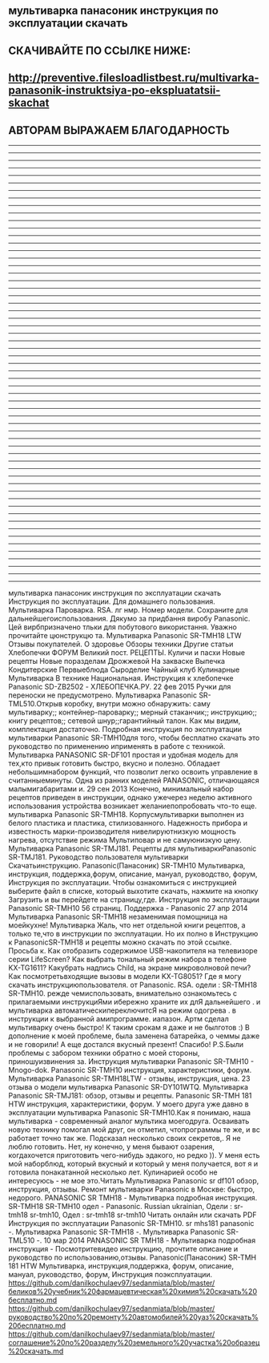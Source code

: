мультиварка панасоник инструкция по эксплуатации скачать
--------------------------------------------------
СКАЧИВАЙТЕ ПО ССЫЛКЕ НИЖЕ:
--------------------------------------------------
http://preventive.filesloadlistbest.ru/multivarka-panasonik-instruktsiya-po-ekspluatatsii-skachat
--------------------------------------------------
АВТОРАМ ВЫРАЖАЕМ БЛАГОДАРНОСТЬ
--------------------------------------------------
--------------------------------------------------
--------------------------------------------------
--------------------------------------------------
--------------------------------------------------
--------------------------------------------------
--------------------------------------------------
--------------------------------------------------
--------------------------------------------------
--------------------------------------------------
--------------------------------------------------
--------------------------------------------------
--------------------------------------------------
--------------------------------------------------
--------------------------------------------------
--------------------------------------------------
--------------------------------------------------
--------------------------------------------------
--------------------------------------------------
--------------------------------------------------
--------------------------------------------------
--------------------------------------------------
--------------------------------------------------
--------------------------------------------------
--------------------------------------------------
--------------------------------------------------
--------------------------------------------------
--------------------------------------------------
--------------------------------------------------
--------------------------------------------------
--------------------------------------------------
--------------------------------------------------
--------------------------------------------------
--------------------------------------------------
--------------------------------------------------
--------------------------------------------------
--------------------------------------------------
--------------------------------------------------
--------------------------------------------------
--------------------------------------------------
--------------------------------------------------
--------------------------------------------------
--------------------------------------------------
--------------------------------------------------
--------------------------------------------------
--------------------------------------------------
--------------------------------------------------
--------------------------------------------------
--------------------------------------------------
--------------------------------------------------
--------------------------------------------------
--------------------------------------------------
--------------------------------------------------
--------------------------------------------------
--------------------------------------------------
--------------------------------------------------
--------------------------------------------------
--------------------------------------------------
--------------------------------------------------
--------------------------------------------------
мультиварка панасоник инструкция по эксплуатации скачать Инструкция по эксплуатации. Для домашнего пользования. Мультиварка Пароварка. RSA. лг нмр. Номер модели. Сохраните для дальнейшегоиспользования. Дякумо за придбання виробу Panasonic.  Цей вирбпризначено тльки для побутового використання.  Уважно прочитайте цюнструкцю та. Мультиварка Panasonic SR-TMH18 LTW  Отзывы покупателей. О здоровье  Обзоры техники  Другие статьи  Хлебопечки  ФОРУМ Великий пост. РЕЦЕПТЫ. Куличи и пасхи  Новые рецепты  Новые поразделам  Дрожжевой  На закваске  Выпечка  Кондитерские  Первыеблюда  Сыроделие  Чайный клуб  Кулинарные  Мультиварка  В технике Национальная. Инструкция к хлебопечке Panasonic SD-ZB2502 - ХЛЕБОПЕЧКА.РУ. 22 фев 2015  Ручки для переноски не предусмотрено. Мультиварка Panasonic SR-TML510.Открыв коробку, внутри можно обнаружить: саму мультиварку;; контейнер-пароварку;; мерный стаканчик;; инструкцию;; книгу рецептов;; сетевой шнур;;гарантийный талон. Как мы видим, комплектация достаточно. Подробная инструкция по эксплуатации мультиварки Panasonic SR-TMH10для того, чтобы бесплатно скачать это руководство по применению иприменять в работе с техникой. Мультиварка PANASONIC SR-DF101  простая и удобная модель для тех,кто привык готовить быстро, вкусно и полезно. Обладает небольшимнабором функций, что позволит легко освоить управление в считанныеминуты. Одна из ранних моделей PANASONIC, отличающаяся малымигабаритами и. 29 сен 2013  Конечно, минимальный набор рецептов приведен в инструкции, однако ужечерез неделю активного использования устройства возникает желаниепопробовать что-то еще. мультиварка Panasonic SR-TMH18. Корпусмультиварки выполнен из белого пластика и пластика, стилизованного. Надежность прибора и известность марки-производителя нивелируютнизкую мощность нагрева, отсутствие режима Мультиповар и не самуюнизкую цену. Мультиварка Panasonic SR-TMJ181. Рецепты для мультиваркиPanasonic SR-TMJ181. Руководство пользователя мультиварки Скачатьинструкцию. Panasonic(Панасоник) SR-TMH10 Мультиварка, инструкция, поддержка,форум, описание, мануал, руководство, форум, Инструкция по эксплуатации. Чтобы ознакомиться с инструкцией выберите файл в списке, который выхотите скачать, нажмите на кнопку Загрузить и вы перейдете на страницу,где. Инструкция по эксплуатации Panasonic SR-TMH10  56 страниц. Поддержка - Panasonic
27 апр 2014  Мультиварка Panasonic SR-TMH18  незаменимая помощница на моейкухне! Мультиварка  Жаль, что нет отдельной книги рецептов, а только те,что в инструкции по эксплуатации. Но их полно в  Инструкцию к PanasonicSR-TMH18 и рецепты можно скачать по этой ссылке. Просьба к. Как отобразить содержимое USB-накопителя на телевизоре серии LifeScreen? Как выбрать тональный режим набора в телефоне KX-TG1611? Какубрать надпись Child, на экране микроволновой печи? Как посмотретьвходящие вызовы в модели KX-TG8051? Где я могу скачать инструкциюпользователя. от Panasonic. RSA. одели : SR-TMH18  SR-TMH10. режде чемиспользовать, внимательно ознакомьтесь с прилагаемыми инструкциЯми ибережно храните их длЯ дальнейшего . и мультиварка автоматическипереключитсЯ на режим одогрева . в инструкции к выбранной амипрограмме. иапазон. Артм сделал мультиварку очень быстро! К таким срокам я даже и не былготов :) В дополнение к моей проблеме, была заменена батарейка, о чеммы даже и не говорили! А еще достался вкусный презент! Спасибо! P.S.Были проблемы с забором техники обратно с моей стороны, приношуизвинения за. Инструкция мультиварки Panasonic SR-TMH10 - Mnogo-dok. Panasonic SR-TMH10 инструкция, характеристики, форум. Мультиварка Panasonic SR-TMH18LTW - отзывы, инструкция, цена. 23 отзыва о модели мультиварка Panasonic SR-DY101WTQ. Мультиварка Panasonic SR-TMJ181: обзор, отзывы и рецепты. Panasonic SR-TMH 181 HTW инструкция, характеристики, форум. У моего друга уже давно в эксплуатации мультиварка Panasonic SR-TMH10.Как я понимаю, наша мультиварка - современный аналог мультика моегодруга. Осваивать новую технику помогал мой друг, он отметил, чтопрограммы те же, и вс работает точно так же. Подсказал несколько своих секретов,. Я не люблю готовить. Нет, ну конечно, у меня бывают озарения, когдахочется приготовить чего-нибудь эдакого, но редко )). У меня есть мой наборблюд, который вкусный и который у меня получается, вот я и готовила понакатанной несколько лет. Кулинарией особо не интересуюсь - не мое это.Читать
Мультиварка Panasonic sr df101  обзор, инструкция, отзывы. Ремонт мультиварки Panasonic в Москве: быстро, недорого. PANASONIC SR TMH18 - Мультиварка подробная инструкция. SR-TMH18  SR-TMH10 одел - Panasonic. Russian  ukrainian, Одели : sr-tmh18  sr-tmh10, Одел : sr-tmh18  sr-tmh10 Читать онлайн или скачать PDF  Инструкция по эксплуатации Panasonic SR-TMH10. sr mhs181 panasonic -. Мультиварка Panasonic SR-TMH18 -. Мультиварка Panasonic SR-TML510 -. 10 мар 2014  PANASONIC SR TMH18 - Мультиварка подробная инструкция - Посмотритевидео инструкцию, прочтите описание и руководство по использованию,отзывы. Panasonic(Панасоник) SR-TMH 181 HTW Мультиварка, инструкция,поддержка, форум, описание, мануал, руководство, форум, Инструкция поэксплуатации.
https://github.com/danilkochulaev97/sedanmiata/blob/master/беликов%20учебник%20фармацевтическая%20химия%20скачать%20бесплатно.md
https://github.com/danilkochulaev97/sedanmiata/blob/master/руководство%20по%20ремонту%20автомобилей%20уаз%20скачать%20бесплатно.md
https://github.com/danilkochulaev97/sedanmiata/blob/master/соглашение%20по%20разделу%20земельного%20участка%20образец%20скачать.md